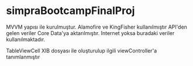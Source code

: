 # simpraBootcampFinalProj

MVVM yapısı ile kurulmuştur.
Alamofire ve KingFisher kullanılmıştır
API'den gelen veriler Core Data'ya aktarılmıştır. Internet yoksa buradaki veriler kullanılmaktadır.

TableViewCell XIB dosyası ile oluşturulup ilgili viewController'a tanımlanmıştır
